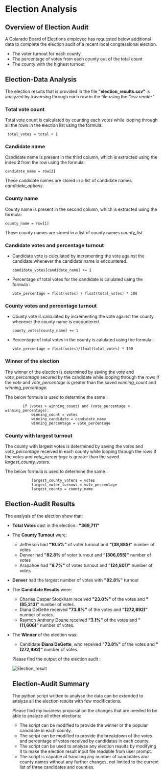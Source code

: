 # Election Analysis

## Overview of Election Audit

A Colarado Board of Elections employee has requested below additional data to complete the election audit of a recent local congressional election.

* The voter turnout for each county
* The percentage of votes from each county out of the total count
* The county with the highest turnout

## Election-Data Analysis

The election results that is provided in the file **"election_results.csv"** is analyzed by traversing through each row in the file using the *"csv reader"*

### Total vote count

  Total vote count is calculated by counting each votes while looping through all the rows in the election list using the formula:
  
  ```  total_votes = total + 1  ```
  
### Candidate name

Candidate name is present in the third column, which is extracted using the index **2** from the row using the formula:

``` candidate_name = row[2] ```

These candidate names are stored in a list of candidate names *candidate_options*.

### County name

County name is present in the second column, which is extracted using the formula:

``` county_name = row[1] ```
 
These county names are stored in a list of county names *county_list*.

### Candidate votes and percentage turnout

- Candidate vote is calculated by incrementing the vote against the candidate whenever the candidate name is encountered.

   ``` candidate_votes[candidate_name] += 1 ```
   
- Percentage of total votes for the candidate is calulated using the formula :

  ``` vote_percentage = float(votes) / float(total_votes) * 100 ```

### County votes and percentage turnout

- County vote is calculated by incrementing the vote against the county whenever the county name is encountered.

  ``` county_votes[county_name] += 1 ```

- Percentage of total votes in the county is calulated using the formula :

  ``` vote_percentage = float(votes)/float(total_votes) * 100 ```

### Winner of the election

The winner of the election is determined by saving the *vote* and *vote_percentage* secured by the candidate while looping through the rows if the *vote* and *vote_percentage* is greater than the saved *winning_count* and *winning_percentage*.

The below formula is used to determine the same :
```
        if (votes > winning_count) and (vote_percentage > winning_percentage):
            winning_count = votes
            winning_candidate = candidate_name
            winning_percentage = vote_percentage
```

### County with largest turnout

The county with largest votes is determined by saving the *votes* and *vote_percentage* received in each county while looping through the rows if the *votes* and *vote_percentage* is greater than the saved *largest_county_voters*.

The below formula is used to determine the same :

```
            largest_county_voters = votes
            largest_voter_turnout = vote_percentage
            largest_county = county_name
```

## Election-Audit Results

The analysis of the election show that:
* **Total Votes** cast in the election : **"369,711"** 
* The **County Turnout** were:
  - Jefferson had **"10.5%"** of voter turnout and **"(38,885)"** number of votes
  - Denver had **"82.8%** of voter turnout and **"(306,055)"** number of votes
  - Arapahoe had **"6.7%"** of votes turnout and **"(24,801)"** number of votes 
* **Denver** had the largest number of votes with **"82.8%"** turnout
* The **Candidate Results** were:
  - Charles Casper Stockham received **"23.0%"** of the votes and **"(85,213)"** number of votes.
  - Diana DeGette received **"73.8%"** of the votes and **"(272,892)"** number of votes.
  - Raymon Anthony Doane received **"3.1%"** of the votes and **"(11,606)"** number of votes.  
* The **Winner** of the election was:
  - Candidate **Diana DeGette**, who received **"73.8%"** of the votes and **"(272,892)"** number of votes.
  
  Please find the output of the election audit :
  
  ![Election_result](analysis/command_line_output.png)
  
  ## Election-Audit Summary
  
  The python script written to analyse the data can be extended to analyze all the election results with few modifications.
  
  Please find my business proposal on the changes that are needed to be able to analyze all other elections:
  * The script can be modified to provide the winner or the popular candidate in each county.
  * The script can be modified to provide the breakdown of the votes and percentage of votes received by candidates in each county.
  * The script can be used to analyze any election results by modifying it to make the election result input file readable from user prompt.
  * The script is capable of handling any number of candidates and county names without any further changes, not limited to the current list of three candidates and counties.

  
